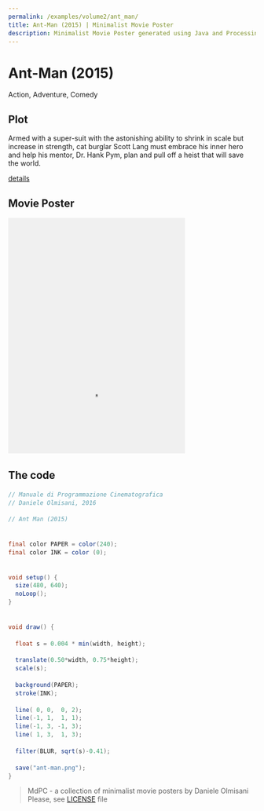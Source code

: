 ```yaml
---
permalink: /examples/volume2/ant_man/
title: Ant-Man (2015) | Minimalist Movie Poster
description: Minimalist Movie Poster generated using Java and Processing.
---
```


# Ant-Man (2015)

Action, Adventure, Comedy

## Plot
Armed with a super-suit with the astonishing ability to shrink in scale but increase in strength, cat burglar Scott Lang must embrace his inner hero and help his mentor, Dr. Hank Pym, plan and pull off a heist that will save the world.

[details](https://www.imdb.com/title/tt0478970/)

## Movie Poster
<img src="ant-man.png"  width="360px" title="Ant-Man">


## The code
```java
// Manuale di Programmazione Cinematografica
// Daniele Olmisani, 2016

// Ant Man (2015)


final color PAPER = color(240);
final color INK = color (0);


void setup() {
  size(480, 640);
  noLoop();
}


void draw() {
  
  float s = 0.004 * min(width, height);
  
  translate(0.50*width, 0.75*height);
  scale(s);
  
  background(PAPER);
  stroke(INK);
  
  line( 0, 0,  0, 2);
  line(-1, 1,  1, 1);
  line(-1, 3, -1, 3);
  line( 1, 3,  1, 3);
  
  filter(BLUR, sqrt(s)-0.41);

  save("ant-man.png");
}

```

> MdPC - a collection of minimalist movie posters
> by Daniele Olmisani
> Please, see [LICENSE](../../../LICENSE) file
